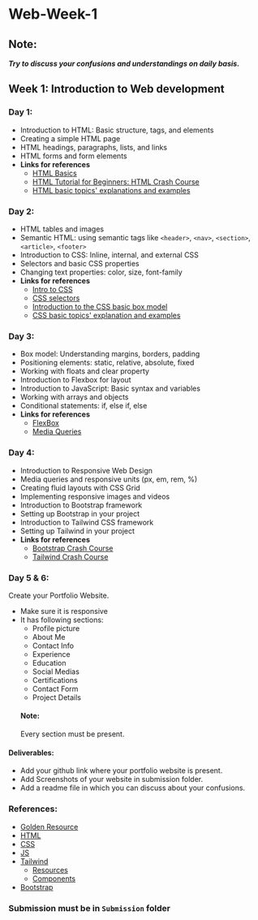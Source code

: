 # Web-Week-1
## Note:
***Try to discuss your confusions and understandings on daily basis.***
## Week 1: Introduction to Web development
### Day 1:

- Introduction to HTML: Basic structure, tags, and elements
- Creating a simple HTML page
- HTML headings, paragraphs, lists, and links
- HTML forms and form elements
- **Links for references**
  - [HTML Basics](https://developer.mozilla.org/en-US/docs/Learn/Getting_started_with_the_web/HTML_basics)
  - [HTML Tutorial for Beginners: HTML Crash Course](https://www.youtube.com/watch?v=qz0aGYrrlhU&ab_channel=ProgrammingwithMosh)
  - [HTML basic topics' explanations and examples](https://www.w3schools.com/html/)

### Day 2:

- HTML tables and images
- Semantic HTML: using semantic tags like `<header>`, `<nav>`, `<section>`, `<article>`, `<footer>`
- Introduction to CSS: Inline, internal, and external CSS
- Selectors and basic CSS properties
- Changing text properties: color, size, font-family
- **Links for references**
  - [Intro to CSS](https://developer.mozilla.org/en-US/docs/Web/CSS)
  - [CSS selectors](https://youtu.be/l1mER1bV0N0)
  - [Introduction to the CSS basic box model](https://developer.mozilla.org/en-US/docs/Web/CSS/CSS_Box_Model/Introduction_to_the_CSS_box_model)
  - [CSS basic topics' explanation and examples](https://www.w3schools.com/css/default.asp)


### Day 3:

- Box model: Understanding margins, borders, padding
- Positioning elements: static, relative, absolute, fixed
- Working with floats and clear property
- Introduction to Flexbox for layout
- Introduction to JavaScript: Basic syntax and variables
- Working with arrays and objects
- Conditional statements: if, else if, else
- **Links for references**
  - [FlexBox](https://developer.mozilla.org/en-US/docs/Learn/CSS/CSS_layout/Flexbox)
  - [Media Queries](https://developer.mozilla.org/en-US/docs/Web/CSS/CSS_media_queries/Using_media_queries)


### Day 4:

- Introduction to Responsive Web Design
- Media queries and responsive units (px, em, rem, %)
- Creating fluid layouts with CSS Grid
- Implementing responsive images and videos
- Introduction to Bootstrap framework
- Setting up Bootstrap in your project
- Introduction to Tailwind CSS framework
- Setting up Tailwind in your project
- **Links for references**
  - [Bootstrap Crash Course](https://youtu.be/Jyvffr3aCp0)
  - [Tailwind Crash Course](https://youtu.be/UBOj6rqRUME)


### Day 5 & 6:
Create your Portfolio Website.
  - Make sure it is responsive 
  - It has following sections:
    - Profile picture
    - About Me
    - Contact Info
    - Experience 
    - Education
    - Social Medias
    - Certifications
    - Contact Form
    - Project Details
    #### Note: 
    Every section must be present.
 #### Deliverables:
 - Add your github link where your portfolio website is present.
 - Add Screenshots of your website in submission folder.
 - Add a readme file in which you can discuss about your confusions.

### References:
- [Golden Resource](https://chat.openai.com/)
- [HTML](https://www.w3schools.com/html/default.asp)
- [CSS](https://www.w3schools.com/css/default.asp)
- [JS](https://www.w3schools.com/js/default.asp)
- [Tailwind](https://tailwindcss.com/)
  - [Resources](https://tailwindcss.com/resources)
  - [Components](https://tailwindui.com/components?ref=sidebar)
- [Bootstrap](https://getbootstrap.com/docs/5.3/getting-started/introduction/)

### Submission must be in `Submission` folder

